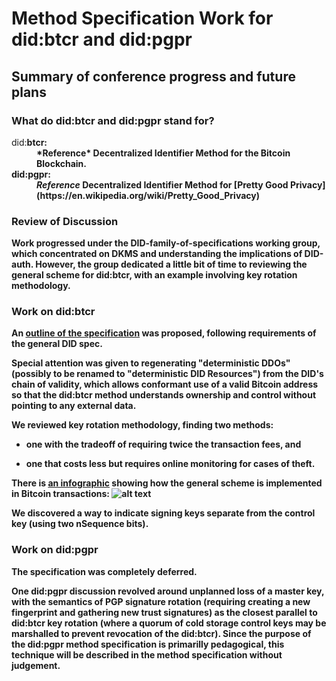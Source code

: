# Method Specification Work for did:**btcr** and did:**pgpr**

## Summary of conference progress and future plans

### What do did:**btcr** and did:**pgpr** stand for?

<dl>
  <dt>did:<b>btcr<b>:</dt>
  <dd>*Reference* Decentralized Identifier Method for the Bitcoin Blockchain.</dd>

  <dt>did:<b>pgpr</b>:</dt>
  <dd><i>Reference</i> Decentralized Identifier Method for [Pretty Good Privacy](https://en.wikipedia.org/wiki/Pretty_Good_Privacy)</dd>
</dl>

### Review of Discussion

Work progressed under the DID-family-of-specifications working
group, which concentrated on DKMS and understanding the implications
of DID-auth.  However, the group dedicated a little bit of time to
reviewing the general scheme for did:btcr, with an example involving
key rotation methodology.

### Work on did:btcr

An [outline of the
specification](https://github.com/WebOfTrustInfo/rebooting-the-web-of-trust-spring2017/blob/master/draft-documents/btcr-did-method-spec.md)
was proposed, following requirements of the general DID spec.

Special attention was given to regenerating "deterministic DDOs"
(possibly to be renamed to "deterministic DID Resources") from
the DID's chain of validity, which allows conformant use of a
valid Bitcoin address so that the did:btcr method understands
ownership and control without pointing to any external data.

We reviewed key rotation methodology, finding
two methods:

* one with the tradeoff of requiring twice the transaction fees, and

* one that costs less but requires online monitoring for cases of theft.

There is [an
infographic](https://github.com/WebOfTrustInfo/rebooting-the-web-of-trust-spring2017/blob/master/event-documents/photos/btcr-infographic-20170421.jpg)
showing how the general scheme is implemented in Bitcoin
transactions: ![alt text](https://github.com/WebOfTrustInfo/rebooting-the-web-of-trust-spring2017/blob/master/event-documents/photos/btcr-infographic-20170421.jpg)

We discovered a way to indicate signing keys separate from the control key
(using two nSequence bits).

### Work on did:pgpr

The specification was completely deferred.

One did:pgpr discussion revolved around unplanned loss of a master
key, with the semantics of PGP signature rotation (requiring creating
a new fingerprint and gathering new trust signatures) as the closest
parallel to did:btcr key rotation (where a quorum of cold storage
control keys may be marshalled to prevent revocation of the did:btcr).
Since the purpose of the did:pgpr method specification is primarilly
pedagogical, this technique will be described in the method
specification without judgement.
